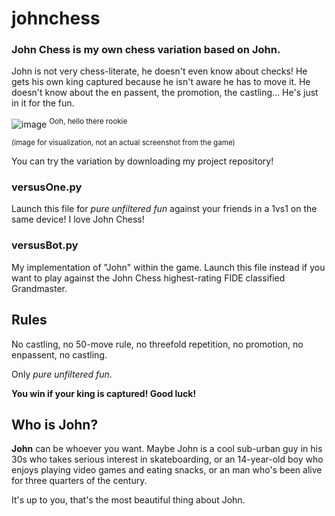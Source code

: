 # johnchess

### John Chess is my own chess variation based on John. 

John is not very chess-literate, he doesn't even know about checks! He gets his own king captured because he isn't aware he has to move it. He doesn't know about the en passent, the promotion, the castling... He's just in it for the fun.

![image](https://github.com/manjester/johnchess/assets/135976540/a6910bce-f2ea-401a-9ba8-691e60c43006)
<sup>Ooh, hello there rookie</sup>

<sub>(image for visualization, not an actual screenshot from the game)</sub>

You can try the variation by downloading my project repository!

### versusOne.py
Launch this file for _pure unfiltered fun_ against your friends in a 1vs1 on the same device! I love John Chess!
### versusBot.py
My implementation of "John" within the game. Launch this file instead if you want to play against the John Chess highest-rating FIDE classified Grandmaster.

## Rules

No castling, no 50-move rule, no threefold repetition, no promotion, no enpassent, no castling.

Only _pure unfiltered fun_.

**You win if your king is captured! Good luck!**

## Who is John?
**John** can be whoever you want. Maybe John is a cool sub-urban guy in his 30s who takes serious interest in skateboarding, or an 14-year-old boy who enjoys playing video games and eating snacks, or an man who's been alive for three quarters of the century. 

It's up to you, that's the most beautiful thing about John.
